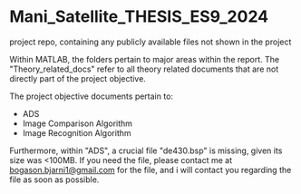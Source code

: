 # Mani_Satellite_THESIS_ES9_2024
project repo, containing any publicly available files not shown in the project

Within MATLAB, the folders pertain to major areas within the report. 
The "Theory_related_docs" refer to all theory related documents that are not directly part of the project objective.

The project objective documents pertain to:
- ADS
- Image Comparison Algorithm
- Image Recognition Algorithm

Furthermore, within "ADS", a crucial file "de430.bsp" is missing, given its size was <100MB.
If you need the file, please contact me at bogason.bjarni1@gmail.com for the file,
 and i will contact you regarding the file as soon as possible.